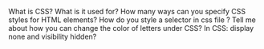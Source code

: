 What is CSS? What is it used for?
How many ways can you specify CSS styles for HTML elements?
How do you style a selector in css file ?
Tell me about how you can change the color of letters under CSS?
In CSS: display none and visibility hidden?

